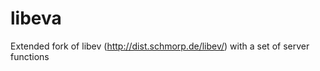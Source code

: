libeva
======

Extended fork of libev (http://dist.schmorp.de/libev/) with a set of server functions
